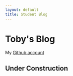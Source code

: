 ```yaml
---
layout: default
title: Student Blog
---
```


# Toby's Blog

My [Github account](https://github.com/toby-leeder)

## Under Construction

  <script src="{{site.baseurl}}/assets/js/three.r134.min.js"></script>
  <script src="{{site.baseurl}}/assets/js/vanta.waves.min.js"></script>
  <script>
    VANTA.WAVES({
      el: "html",
      mouseControls: true,
      touchControls: true,
      gyroControls: false,
      minHeight: 200.00,
      minWidth: 200.00,
      scale: 1.00,
      scaleMobile: 1.00,
      shininess: 48.00,
      waveHeight: 16.00,
      waveSpeed: 1.45,
      zoom: 0.65
    })
    var body = document.querySelector("body")
    if (window.screen.height > body.style.height)
    body.style.height = (window.screen.height - 64) + "px"
    </script>
